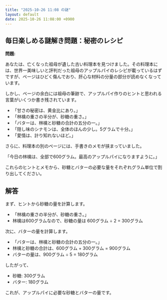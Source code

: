 ```yaml
---
title: "2025-10-26 11:08 の謎"
layout: default
date: 2025-10-26 11:08:00 +0900
---
```

## 毎日楽しめる謎解き問題：秘密のレシピ

**問題:**

あなたは、亡くなった祖母が遺した古い料理本を見つけました。その料理本には、世界一美味しいと評判だった祖母のアップルパイのレシピが載っているはずですが、ページはひどく傷んでおり、肝心な材料の分量の部分が読めなくなっています。

しかし、ページの余白には祖母の筆跡で、アップルパイ作りのヒントと思われる言葉がいくつか書き残されています。

*   「甘さの秘密は、黄金比にあり。」
*   「林檎の重さの半分が、砂糖の重さ。」
*   「バターは、林檎と砂糖の合計の五分の一。」
*   「隠し味のシナモンは、全体のほんの少し。5グラムで十分。」
*   「愛情は、計り知れないほど。」

さらに、料理本の別のページには、手書きのメモが挟まっていました。

「今日の林檎は、全部で600グラム。最高のアップルパイになりますように。」

これらのヒントとメモから、砂糖とバターの必要な量をそれぞれグラム単位で割り出してください。

## 解答

まず、ヒントから砂糖の量を計算します。

*   「林檎の重さの半分が、砂糖の重さ。」
*   林檎は600グラムなので、砂糖の量は 600グラム ÷ 2 = 300グラム

次に、バターの量を計算します。

*   「バターは、林檎と砂糖の合計の五分の一。」
*   林檎と砂糖の合計は、600グラム + 300グラム = 900グラム
*   バターの量は、900グラム ÷ 5 = 180グラム

したがって、

*   砂糖: 300グラム
*   バター: 180グラム

これが、アップルパイに必要な砂糖とバターの量です。
